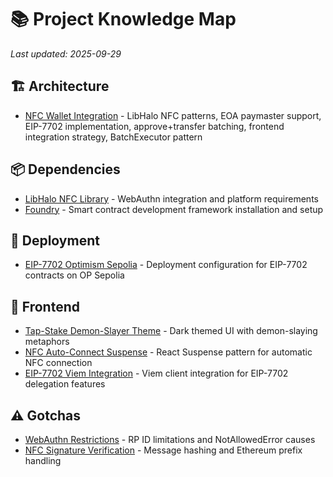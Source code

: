 # 📚 Project Knowledge Map

*Last updated: 2025-09-29*

## 🏗️ Architecture
- [NFC Wallet Integration](architecture/nfc-wallet-integration.md) - LibHalo NFC patterns, EOA paymaster support, EIP-7702 implementation, approve+transfer batching, frontend integration strategy, BatchExecutor pattern

## 📦 Dependencies
- [LibHalo NFC Library](dependencies/libhalo.md) - WebAuthn integration and platform requirements
- [Foundry](dependencies/foundry.md) - Smart contract development framework installation and setup

## 🚀 Deployment
- [EIP-7702 Optimism Sepolia](deployment/eip-7702-optimism-sepolia.md) - Deployment configuration for EIP-7702 contracts on OP Sepolia

## 🎨 Frontend
- [Tap-Stake Demon-Slayer Theme](frontend/tap-stake-demon-slayer-theme.md) - Dark themed UI with demon-slaying metaphors
- [NFC Auto-Connect Suspense](frontend/nfc-auto-connect-suspense.md) - React Suspense pattern for automatic NFC connection
- [EIP-7702 Viem Integration](frontend/eip-7702-viem-integration.md) - Viem client integration for EIP-7702 delegation features

## ⚠️ Gotchas
- [WebAuthn Restrictions](gotchas/webauthn-restrictions.md) - RP ID limitations and NotAllowedError causes
- [NFC Signature Verification](gotchas/nfc-signature-verification.md) - Message hashing and Ethereum prefix handling